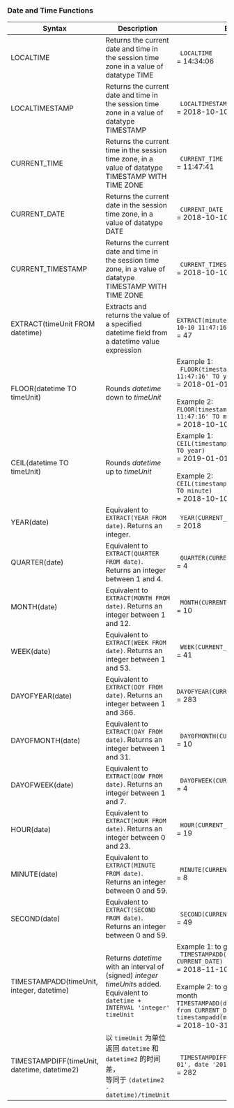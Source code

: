 ### Date and Time Functions

| Syntax                                       | Description                                                  | Example                                                      |
| -------------------------------------------- | ------------------------------------------------------------ | ------------------------------------------------------------ |
| LOCALTIME                                    | Returns the current date and time in the session time zone in a value of datatype TIME | ` LOCALTIME`<br />= 14:34:06                                 |
| LOCALTIMESTAMP                               | Returns the current date and time in the session time zone in a value of datatype TIMESTAMP | ` LOCALTIMESTAMP`<br /> = 2018-10-10 11:47:16                |
| CURRENT_TIME                                 | Returns the current time in the session time zone, in a value of datatype TIMESTAMP WITH TIME ZONE | ` CURRENT_TIME`<br /> = 11:47:41                             |
| CURRENT_DATE                                 | Returns the current date in the session time zone, in a value of datatype DATE | ` CURRENT_DATE`<br /> = 2018-10-10                           |
| CURRENT_TIMESTAMP                            | Returns the current date and time in the session time zone, in a value of datatype TIMESTAMP WITH TIME ZONE | ` CURRENT_TIMESTAMP`<br /> = 2018-10-10 11:48:19             |
| EXTRACT(timeUnit FROM datetime)              | Extracts and returns the value of a specified datetime field from a datetime value expression | `EXTRACT(minute FROM timestamp'2018-10-10 11:47:16')`<br /> = 47 |
| FLOOR(datetime TO timeUnit)                  | Rounds *datetime* down to *timeUnit*                         | Example 1:<br />` FLOOR(timestamp'2018-10-10 11:47:16' TO year)`<br /> = 2018-01-01 00:00:00<br /><br />Example 2:<br />`FLOOR(timestamp'2018-10-10 11:47:16' TO minute)`<br /> = 2018-10-10 11:47:00 |
| CEIL(datetime TO timeUnit)                   | Rounds *datetime* up to *timeUnit*                           | Example 1:<br />`CEIL(timestamp'2018-10-10 11:47:16' TO year)`<br /> = 2019-01-01 00:00:00<br /><br />Example 2:<br />`CEIL(timestamp'2018-10-10 11:47:16' TO minute)`<br /> = 2018-10-10 11:48:00 |
| YEAR(date)                                   | Equivalent to `EXTRACT(YEAR FROM date)`. Returns an integer. | ` YEAR(CURRENT_DATE)`<br /> = 2018                           |
| QUARTER(date)                                | Equivalent to `EXTRACT(QUARTER FROM date)`. Returns an integer between 1 and 4. | ` QUARTER(CURRENT_DATE)` <br /> = 4                          |
| MONTH(date)                                  | Equivalent to `EXTRACT(MONTH FROM date)`. Returns an integer between 1 and 12. | ` MONTH(CURRENT_DATE)`<br /> = 10                            |
| WEEK(date)                                   | Equivalent to `EXTRACT(WEEK FROM date)`. Returns an integer between 1 and 53. | ` WEEK(CURRENT_DATE)`<br /> = 41                             |
| DAYOFYEAR(date)                              | Equivalent to `EXTRACT(DOY FROM date)`. Returns an integer between 1 and 366. | `DAYOFYEAR(CURRENT_DATE)`<br /> = 283                        |
| DAYOFMONTH(date)                             | Equivalent to `EXTRACT(DAY FROM date)`. Returns an integer between 1 and 31. | ` DAYOFMONTH(CURRENT_DATE)`<br /> = 10                       |
| DAYOFWEEK(date)                              | Equivalent to `EXTRACT(DOW FROM date)`. Returns an integer between 1 and 7. | ` DAYOFWEEK(CURRENT_DATE)`<br /> = 4                         |
| HOUR(date)                                   | Equivalent to `EXTRACT(HOUR FROM date)`. Returns an integer between 0 and 23. | ` HOUR(CURRENT_TIME)`<br /> = 19                             |
| MINUTE(date)                                 | Equivalent to `EXTRACT(MINUTE FROM date)`. Returns an integer between 0 and 59. | ` MINUTE(CURRENT_TIME)`<br /> = 8                            |
| SECOND(date)                                 | Equivalent to `EXTRACT(SECOND FROM date)`. Returns an integer between 0 and 59. | ` SECOND(CURRENT_TIME)`<br /> = 49                           |
| TIMESTAMPADD(timeUnit, integer, datetime)    | Returns *datetime* with an interval of (signed) *integer* *timeUnit*s added. Equivalent to `datetime + INTERVAL 'integer' timeUnit` | Example 1: to get the next month<br />` TIMESTAMPADD(month, 1, CURRENT_DATE)`<br /> = 2018-11-10<br /><br />Example 2: to get the last day of this month<br />`TIMESTAMPADD(day, -(extract(day from CURRENT_DATE)), timestampadd(month,1,CURRENT_DATE))`<br /> = 2018-10-31 |
| TIMESTAMPDIFF(timeUnit, datetime, datetime2) | 以 `timeUnit` 为单位返回 `datetime` 和 `datetime2` 的时间差，<br />等同于 `(datetime2 - datetime)/timeUnit` | ` TIMESTAMPDIFF(day, date'2018-01-01', date '2018-10-10')`<br /> = 282 |

